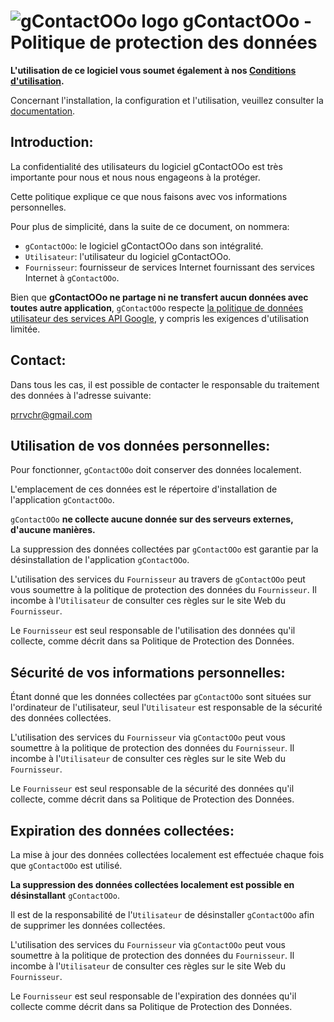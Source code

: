 # ![gContactOOo logo](https://prrvchr.github.io/gContactOOo/img/gContactOOo.png) gContactOOo - Politique de protection des données

**L'utilisation de ce logiciel vous soumet également à nos [Conditions d'utilisation](https://prrvchr.github.io/gContactOOo/gContactOOo/registration/TermsOfUse_fr).**

Concernant l'installation, la configuration et l'utilisation, veuillez consulter la [documentation](https://prrvchr.github.io/gContactOOo/README_fr).

## Introduction:

La confidentialité des utilisateurs du logiciel gContactOOo est très importante pour nous et nous nous engageons à la protéger.

Cette politique explique ce que nous faisons avec vos informations personnelles.

Pour plus de simplicité, dans la suite de ce document, on nommera:
- `gContactOOo`:  le logiciel gContactOOo dans son intégralité.
- `Utilisateur`: l'utilisateur du logiciel gContactOOo.
- `Fournisseur`: fournisseur de services Internet fournissant des services Internet à `gContactOOo`.

Bien que **gContactOOo ne partage ni ne transfert aucun données avec toutes autre application**, `gContactOOo` respecte [la politique de données utilisateur des services API Google](https://developers.google.com/terms/api-services-user-data-policy), y compris les exigences d'utilisation limitée.

## Contact:

Dans tous les cas, il est possible de contacter le responsable du traitement des données à l'adresse suivante:

prrvchr@gmail.com

## Utilisation de vos données personnelles:

Pour fonctionner, `gContactOOo` doit conserver des données localement.

L'emplacement de ces données est le répertoire d'installation de l'application `gContactOOo`.

`gContactOOo` **ne collecte aucune donnée sur des serveurs externes, d'aucune manières.**

La suppression des données collectées par `gContactOOo` est garantie par la désinstallation de l'application `gContactOOo`.

L'utilisation des services du `Fournisseur` au travers de `gContactOOo` peut vous soumettre à la politique de protection des données du `Fournisseur`. Il incombe à l'`Utilisateur` de consulter ces règles sur le site Web du `Fournisseur`.

Le `Fournisseur` est seul responsable de l'utilisation des données qu'il collecte, comme décrit dans sa Politique de Protection des Données.

## Sécurité de vos informations personnelles:

Étant donné que les données collectées par `gContactOOo` sont situées sur l'ordinateur de l'utilisateur, seul l'`Utilisateur` est responsable de la sécurité des données collectées.

L'utilisation des services du `Fournisseur` via `gContactOOo` peut vous soumettre à la politique de protection des données du `Fournisseur`. Il incombe à l'`Utilisateur` de consulter ces règles sur le site Web du `Fournisseur`.

Le `Fournisseur` est seul responsable de la sécurité des données qu'il collecte, comme décrit dans sa Politique de Protection des Données.

## Expiration des données collectées:

La mise à jour des données collectées localement est effectuée chaque fois que `gContactOOo` est utilisé.

**La suppression des données collectées localement est possible en désinstallant** `gContactOOo`.

Il est de la responsabilité de l'`Utilisateur` de désinstaller `gContactOOo` afin de supprimer les données collectées.

L'utilisation des services du `Fournisseur` via `gContactOOo` peut vous soumettre à la politique de protection des données du `Fournisseur`. Il incombe à l'`Utilisateur` de consulter ces règles sur le site Web du `Fournisseur`.

Le `Fournisseur` est seul responsable de l'expiration des données qu'il collecte comme décrit dans sa Politique de Protection des Données.
